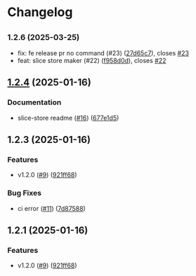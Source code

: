 # Changelog

## <small>1.2.6 (2025-03-25)</small>

* fix: fe release pr no command (#23) ([27d65c7](https://github.com/qlover/slice-store/commit/27d65c7)), closes [#23](https://github.com/qlover/slice-store/issues/23)
* feat: slice store maker (#22) ([f958d0d](https://github.com/qlover/slice-store/commit/f958d0d)), closes [#22](https://github.com/qlover/slice-store/issues/22)

## [1.2.4](https://github.com/qlover/slice-store/compare/slice-store-v1.2.3...slice-store-v1.2.4) (2025-01-16)


### Documentation

* slice-store readme ([#16](https://github.com/qlover/slice-store/issues/16)) ([677e1d5](https://github.com/qlover/slice-store/commit/677e1d591fa1bcd2bfbca13722c44ef229a171d4))

## 1.2.3 (2025-01-16)


### Features

* v1.2.0 ([#9](https://github.com/qlover/slice-store/issues/9)) ([921ff68](https://github.com/qlover/slice-store/commit/921ff686596699a9ff5194a6dc7bff878a690938))


### Bug Fixes

* ci error ([#11](https://github.com/qlover/slice-store/issues/11)) ([7d87588](https://github.com/qlover/slice-store/commit/7d87588118532f0ebad239739f1173e43bd5378c))

## 1.2.1 (2025-01-16)


### Features

* v1.2.0 ([#9](https://github.com/qlover/slice-store/issues/9)) ([921ff68](https://github.com/qlover/slice-store/commit/921ff686596699a9ff5194a6dc7bff878a690938))
